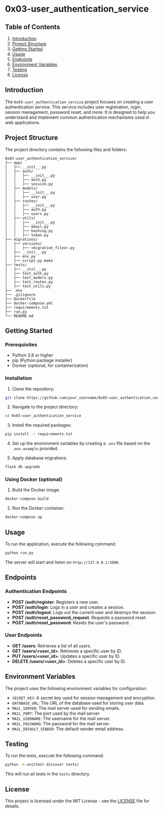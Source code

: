 # 0x03-user_authentication_service

## Table of Contents

1. [Introduction](#introduction)
2. [Project Structure](#project-structure)
3. [Getting Started](#getting-started)
4. [Usage](#usage)
5. [Endpoints](#endpoints)
6. [Environment Variables](#environment-variables)
7. [Testing](#testing)
8. [License](#license)

## Introduction

The `0x03-user_authentication_service` project focuses on creating a user authentication service. This service includes user registration, login, session management, password reset, and more. It is designed to help you understand and implement common authentication mechanisms used in web applications.

## Project Structure

The project directory contains the following files and folders:

```
0x03-user_authentication_service/
├── app/
│   ├── __init__.py
│   ├── auth/
│   │   ├── __init__.py
│   │   ├── auth.py
│   │   ├── session.py
│   ├── models/
│   │   ├── __init__.py
│   │   ├── user.py
│   ├── routes/
│   │   ├── __init__.py
│   │   ├── auth.py
│   │   ├── users.py
│   ├── utils/
│   │   ├── __init__.py
│   │   ├── email.py
│   │   ├── hashing.py
│   │   ├── token.py
├── migrations/
│   ├── versions/
│   │   ├── <migration_files>.py
│   ├── __init__.py
│   ├── env.py
│   ├── script.py.mako
├── tests/
│   ├── __init__.py
│   ├── test_auth.py
│   ├── test_models.py
│   ├── test_routes.py
│   ├── test_utils.py
├── .env
├── .gitignore
├── Dockerfile
├── docker-compose.yml
├── requirements.txt
├── run.py
└── README.md
```

## Getting Started

### Prerequisites

- Python 3.8 or higher
- pip (Python package installer)
- Docker (optional, for containerization)

### Installation

1. Clone the repository:

```bash
git clone https://github.com/your_username/0x03-user_authentication_service.git
```

2. Navigate to the project directory:

```bash
cd 0x03-user_authentication_service
```

3. Install the required packages:

```bash
pip install -r requirements.txt
```

4. Set up the environment variables by creating a `.env` file based on the `.env.example` provided.

5. Apply database migrations:

```bash
flask db upgrade
```

### Using Docker (optional)

1. Build the Docker image:

```bash
docker-compose build
```

2. Run the Docker container:

```bash
docker-compose up
```

## Usage

To run the application, execute the following command:

```bash
python run.py
```

The server will start and listen on `http://127.0.0.1:5000`.

## Endpoints

### Authentication Endpoints

- **POST /auth/register**: Registers a new user.
- **POST /auth/login**: Logs in a user and creates a session.
- **POST /auth/logout**: Logs out the current user and destroys the session.
- **POST /auth/reset_password_request**: Requests a password reset.
- **POST /auth/reset_password**: Resets the user's password.

### User Endpoints

- **GET /users**: Retrieves a list of all users.
- **GET /users/<user_id>**: Retrieves a specific user by ID.
- **PUT /users/<user_id>**: Updates a specific user by ID.
- **DELETE /users/<user_id>**: Deletes a specific user by ID.

## Environment Variables

The project uses the following environment variables for configuration:

- `SECRET_KEY`: A secret key used for session management and encryption.
- `DATABASE_URL`: The URL of the database used for storing user data.
- `MAIL_SERVER`: The mail server used for sending emails.
- `MAIL_PORT`: The port used by the mail server.
- `MAIL_USERNAME`: The username for the mail server.
- `MAIL_PASSWORD`: The password for the mail server.
- `MAIL_DEFAULT_SENDER`: The default sender email address.

## Testing

To run the tests, execute the following command:

```bash
python -m unittest discover tests/
```

This will run all tests in the `tests` directory.

## License

This project is licensed under the MIT License - see the [LICENSE](LICENSE) file for details.
